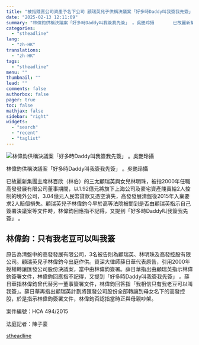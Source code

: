 ```yaml
---
title: "被指賤賣公司資產予名下公司 顧瑞英兒子供稱決議案「好多時Daddy叫我簽我先簽」"
date: "2025-02-13 12:11:09"
summary: "林偉鈞供稱決議案「好多時Daddy叫我簽我先簽」 。吳艷玲攝       已故麗新集團主席林..."
categories:
  - "stheadline"
lang:
  - "zh-HK"
translations:
  - "zh-HK"
tags:
  - "stheadline"
menu: ""
thumbnail: ""
lead: ""
comments: false
authorbox: false
pager: true
toc: false
mathjax: false
sidebar: "right"
widgets:
  - "search"
  - "recent"
  - "taglist"
---
```


![林偉鈞供稱決議案「好多時Daddy叫我簽我先簽」 。吳艷玲攝](https://image.stheadline.com/f/680p0/0x0/100/none/c9c433e041b232f24b86bbb12071537b/stheadline/inewsmedia/20250213/_2025021312084060050.jpg)

林偉鈞供稱決議案「好多時Daddy叫我簽我先簽」 。吳艷玲攝




已故麗新集團主席林百欣（林伯）的三太顧瑞英與女兒林明珠，被指2000年任職高發發展有限公司董事期間，以1.92億元將旗下上海公司及豪宅資產賤賣給2人控制的境外公司，3.04億元人民幣貸款又憑空消失，高發發展清盤後2015年入稟要求2人賠償損失。顧瑞英兒子林偉鈞今早於高等法院被問到是否由顧瑞英指示自己簽署決議案等文件時，林偉鈞回應指不記得，又提到「好多時Daddy叫我簽我先簽」 。

林偉鈞：只有我老豆可以叫我簽
--------------

原告為清盤中的高發發展有限公司，3名被告則為顧瑞英、林明珠及高發控股有限公司。顧瑞英兒子林偉鈞今出庭作供。資深大律師薛日華代表原告，引用2000年授權轉讓匯發公司股份決議案，當中由林偉鈞簽署。薛日華指出由顧瑞英指示林偉鈞簽署文件，林偉鈞回應指不記得，又提到「好多時Daddy叫我簽我先簽」 。薛日華指林偉鈞曾代替另一董事簽署文件，林偉鈞回答指「我相信只有我老豆可以叫我簽」。薛日華再指出顧瑞英計劃將匯發公司股份全部轉讓到母女名下的高發控股，於是指示林偉鈞簽署文件，林偉鈞否認指當時正與母親吵架。

案件編號：HCA 494/2015

法庭記者：陳子豪

[stheadline](https://std.stheadline.com/realtime/article/2052521/即時-港聞-被指賤賣公司資產予名下公司-顧瑞英兒子供稱決議案-好多時Daddy叫我簽我先簽)

